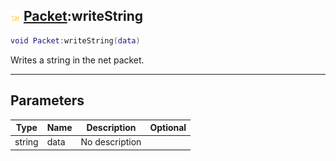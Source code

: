 ## ![shared](../../.gitbook/assets/shared.png) [Packet](packet):writeString

```lua
void Packet:writeString(data)
```

Writes a string in the net packet.

------
## Parameters

| Type   | Name | Description | Optional |
| ------ | ---- | ----------- | -------: |
| string | data | No description |  |


